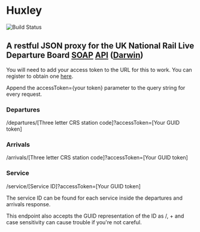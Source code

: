 # Huxley

![Build Status](https://ci.appveyor.com/api/projects/status/github/jpsingleton/huxley?retina=true "Build Status")

## A restful JSON proxy for the UK National Rail Live Departure Board [SOAP](http://harmful.cat-v.org/software/xml/soap/simple) [API](http://www.nationalrail.co.uk/46391.aspx) ([Darwin](https://lite.realtime.nationalrail.co.uk/OpenLDBWS/))

You will need to add your access token to the URL for this to work. You can register to obtain one [here](https://realtime.nationalrail.co.uk/OpenLDBWSRegistration/Registration).

Append the accessToken={your token} parameter to the query string for every request.

### Departures

/departures/[Three letter CRS station code]?accessToken=[Your GUID token]

### Arrivals

/arrivals/[Three letter CRS station code]?accessToken=[Your GUID token]

### Service

/service/[Service ID]?accessToken=[Your GUID token]

The service ID can be found for each service inside the departures and arrivals response.

This endpoint also accepts the GUID representation of the ID as /, + and case sensitivity can cause trouble if you're not careful.

